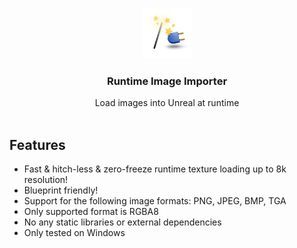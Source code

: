 <br/>
<p align="center">
  <a href="https://github.com/RaiaN/ue4_runtimeimageimporter">
    <img src="Resources/Icon128.png" alt="Logo" width="80" height="80">
  </a>

  <h3 align="center">Runtime Image Importer</h3>

  <p align="center">
    Load images into Unreal at runtime
    <br/>
    <br/>
  </p>
</p>

## Features
- Fast & hitch-less & zero-freeze runtime texture loading up to 8k resolution!
- Blueprint friendly!
- Support for the following image formats: PNG, JPEG, BMP, TGA
- Only supported format is RGBA8 
- No any static libraries or external dependencies
- Only tested on Windows
